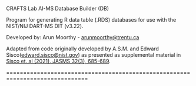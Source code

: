 CRAFTS Lab AI-MS Database Builder (DB)

Program for generating R data table (.RDS) databases for use 
with the NIST/NIJ DART-MS DIT (v3.22).

Developed by: Arun Moorthy - arunmoorthy@trentu.ca

Adapted from code originally developed by A.S.M. and Edward Sisco(edward.sisco@nist.gov) as presented as supplemental material in [Sisco et. al (2021). JASMS 32(3), 685-689](https://pubs.acs.org/doi/10.1021/jasms.0c00416).

==============================================================================

